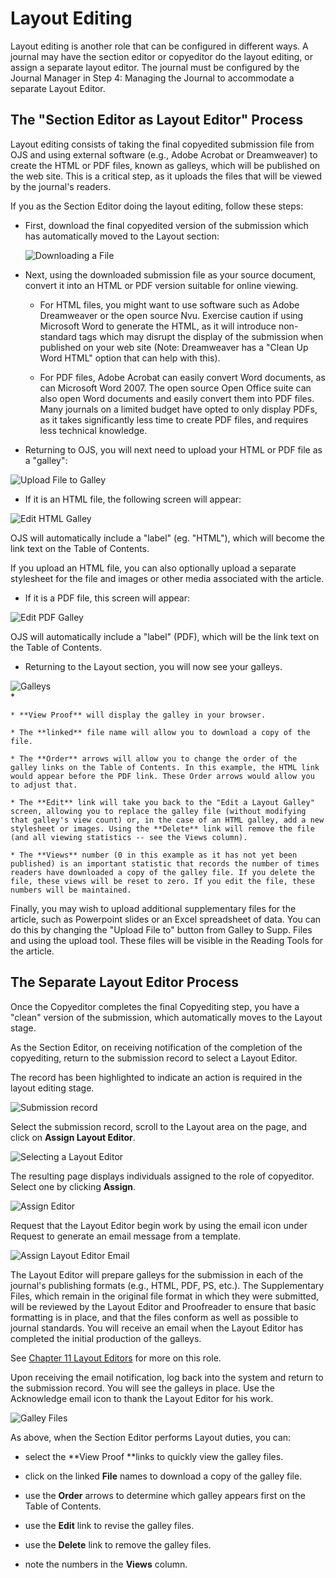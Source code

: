 # Layout Editing

Layout editing is another role that can be configured in different ways. A journal may have the section editor or copyeditor do the layout editing, or assign a separate layout editor. The journal must be configured by the Journal Manager in Step 4: Managing the Journal to accommodate a separate Layout Editor.


## The "Section Editor as Layout Editor" Process

Layout editing consists of taking the final copyedited submission file from OJS and using external software (e.g., Adobe Acrobat or Dreamweaver) to create the HTML or PDF files, known as galleys, which will be published on the web site. This is a critical step, as it uploads the files that will be viewed by the journal's readers.


If you as the Section Editor doing the layout editing, follow these steps:

* First, download the final copyedited version of the submission which has automatically moved to the Layout section:

    ![Downloading a File](images/chapter8/editor_layout_1.png)
    
    

* Next, using the downloaded submission file as your source document, convert it into an HTML or PDF version suitable for online viewing.

    * For HTML files, you might want to use software such as Adobe Dreamweaver or the open source Nvu. Exercise caution if using Microsoft Word to generate the HTML, as it will introduce non-standard tags which may disrupt the display of the submission when published on your web site (Note: Dreamweaver has a "Clean Up Word HTML" option that can help with this).
    
    * For PDF files, Adobe Acrobat can easily convert Word documents, as can Microsoft Word 2007. The open source Open Office suite can also open Word documents and easily convert them into PDF files. Many journals on a limited budget have opted to only display PDFs, as it takes significantly less time to create PDF files, and requires less technical knowledge.

* Returning to OJS, you will next need to upload your HTML or PDF file as a "galley":

![Upload File to Galley](images/chapter8/editor_layout_2.png)

* If it is an HTML file, the following screen will appear:

![Edit HTML Galley](images/chapter8/editor_layout_3.png)

OJS will automatically include a "label" (eg. "HTML"), which will become the link text on the Table of Contents.

If you upload an HTML file, you can also optionally upload a separate stylesheet for the file and images or other media associated with the article.

* If it is a PDF file, this screen will appear:

![Edit PDF Galley](images/chapter8/editor_layout_4.png)

OJS will automatically include a "label" (PDF), which will be the link text on the Table of Contents.

* Returning to the Layout section, you will now see your galleys.

![Galleys](images/chapter8/editor_layout_5.png)   
  * 

    * **View Proof** will display the galley in your browser.
 
    * The **linked** file name will allow you to download a copy of the file.
 
    * The **Order** arrows will allow you to change the order of the galley links on the Table of Contents. In this example, the HTML link would appear before the PDF link. These Order arrows would allow you to adjust that.

    * The **Edit** link will take you back to the "Edit a Layout Galley" screen, allowing you to replace the galley file (without modifying that galley's view count) or, in the case of an HTML galley, add a new stylesheet or images. Using the **Delete** link will remove the file (and all viewing statistics -- see the Views column).

    * The **Views** number (0 in this example as it has not yet been published) is an important statistic that records the number of times readers have downloaded a copy of the galley file. If you delete the file, these views will be reset to zero. If you edit the file, these numbers will be maintained.

Finally, you may wish to upload additional supplementary files for the article, such as Powerpoint slides or an Excel spreadsheet of data. You can do this by changing the "Upload File to" button from Galley to Supp. Files and using the upload tool. These files will be visible in the Reading Tools for the article.




## The Separate Layout Editor Process



Once the Copyeditor completes the final Copyediting step, you have a "clean" version of the submission, which automatically moves to the Layout stage.

As the Section Editor, on receiving notification of the completion of the copyediting, return to the submission record to select a Layout Editor.

The record has been highlighted to indicate an action is required in the layout editing stage.

![Submission record](images/chapter8/layout_1.png) 

Select the submission record, scroll to the Layout area on the page, and click on **Assign Layout Editor**.  


![Selecting a Layout Editor](images/chapter8/layout_2.png)

The resulting page displays individuals assigned to the role of copyeditor. Select one by clicking **Assign**.

![Assign Editor](images/chapter8/layout_3.png) 



Request that the Layout Editor begin work by using the email icon under Request to  generate an email message from a template.

![Assign Layout Editor Email](images/chapter8/layout_4.png)


The Layout Editor will prepare galleys for the submission in each of the journal's publishing formats (e.g., HTML, PDF, PS, etc.). The Supplementary Files, which remain in the original file format in which they were submitted, will be reviewed by the Layout Editor and Proofreader to ensure that basic formatting is in place, and that the files conform as well as possible to journal standards. You will receive an email when the Layout Editor has completed the initial production of the galleys.

See [Chapter 11 Layout Editors](https://pkp.gitbooks.io/learning-ojs-2/content/en//layout_editors.html) for more on this role.

Upon receiving the email notification, log back into the system and return to the submission record. You will see the galleys in place. Use the Acknowledge email icon to thank the Layout Editor for his work.

![Galley Files](images/chapter8/layout_5.png)

As above, when the Section Editor performs Layout duties, you can:

* select the **View Proof **links to quickly view the galley files.

* click on the linked **File** names to download a copy of the galley file.

* use the **Order** arrows to determine which galley appears first on the Table of Contents.

* use the **Edit** link to revise the galley files.

* use the **Delete** link to remove the galley files.

* note the numbers in the **Views** column. 

